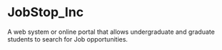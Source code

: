 # JobStop_Inc
A web system or online portal that allows undergraduate and graduate students to search for Job opportunities.
